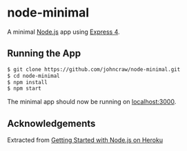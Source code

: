 # node-minimal

A minimal [Node.js](http://nodejs.org/) app using [Express 4](http://expressjs.com/).

## Running the App

```sh
$ git clone https://github.com/johncraw/node-minimal.git
$ cd node-minimal
$ npm install
$ npm start
```

The minimal app should now be running on [localhost:3000](http://localhost:3000/).

## Acknowledgements

Extracted from [Getting Started with Node.js on Heroku](https://devcenter.heroku.com/articles/getting-started-with-nodejs)

